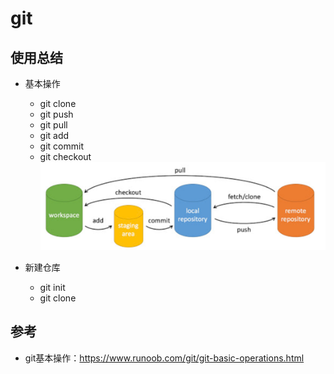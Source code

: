 # git
## 使用总结
- 基本操作
  - git clone
  - git push
  - git pull
  - git add
  - git commit
  - git checkout
    ![img.png](img.png)

- 新建仓库
  - git init
  - git clone


## 参考
- git基本操作：https://www.runoob.com/git/git-basic-operations.html
